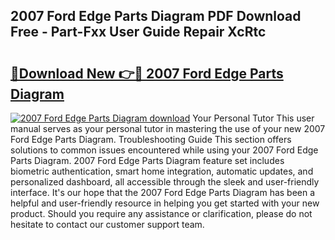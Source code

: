 ## 2007 Ford Edge Parts Diagram PDF Download Free - Part-Fxx User Guide Repair XcRtc

# <h2><a href="http://dfhst4n.blite.top/?on=2007+Ford+Edge+Parts+Diagram">🔗Download New 👉🔴 2007 Ford Edge Parts Diagram</a></h2>

[![2007 Ford Edge Parts Diagram download](https://i.imgur.com/lujVjoI.png)](http://dfhst4n.blite.top/?on=2007+Ford+Edge+Parts+Diagram)
Your Personal Tutor This user manual serves as your personal tutor in mastering the use of your new 2007 Ford Edge Parts Diagram. Troubleshooting Guide This section offers solutions to common issues encountered while using your 2007 Ford Edge Parts Diagram. 2007 Ford Edge Parts Diagram feature set includes biometric authentication, smart home integration, automatic updates, and personalized dashboard, all accessible through the sleek and user-friendly interface. It's our hope that the 2007 Ford Edge Parts Diagram has been a helpful and user-friendly resource in helping you get started with your new product. Should you require any assistance or clarification, please do not hesitate to contact our customer support team.
